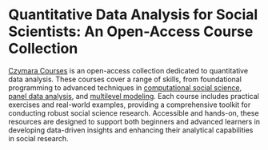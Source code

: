 # Quantitative Data Analysis for Social Scientists: An Open-Access Course Collection

[Czymara Courses](https://github.com/czymaraclass) is an open-access collection dedicated to quantitative data analysis. These courses cover a range of skills, from foundational programming to advanced techniques in [computational social science](https://github.com/czymaraclass/CSS_WS24), [panel data analysis](https://github.com/czymaraclass/LongDataAnalysis), and [multilevel modeling](https://github.com/czymaraclass/CompSocResearch). Each course includes practical exercises and real-world examples, providing a comprehensive toolkit for conducting robust social science research. Accessible and hands-on, these resources are designed to support both beginners and advanced learners in developing data-driven insights and enhancing their analytical capabilities in social research.
